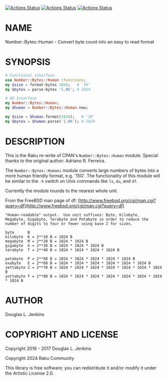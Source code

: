 [![Actions Status](https://github.com/raku-community-modules/Number-Bytes-Human/actions/workflows/linux.yml/badge.svg)](https://github.com/raku-community-modules/Number-Bytes-Human/actions) [![Actions Status](https://github.com/raku-community-modules/Number-Bytes-Human/actions/workflows/macos.yml/badge.svg)](https://github.com/raku-community-modules/Number-Bytes-Human/actions) [![Actions Status](https://github.com/raku-community-modules/Number-Bytes-Human/actions/workflows/windows.yml/badge.svg)](https://github.com/raku-community-modules/Number-Bytes-Human/actions)

NAME
====

Number::Bytes::Human - Convert byte count into an easy to read format

SYNOPSIS
========

```raku
# Functional interface
use Number::Bytes::Human :functions;
my $size = format-bytes 1024;   # '1K'
my $bytes = parse-bytes '1.0K'; # 1024

# OO Interface
my Number::Bytes::Human;
my $human = Number::Bytes::Human.new;

my $size = $human.format(1024);   # '1K'
my $bytes = $human.parse('1.0K'); # 1024
```

DESCRIPTION
===========

This is the Raku re-write of CPAN's `Number::Bytes::Human` module. Special thanks to the original author: Adriano R. Ferreira.

The `Number::Bytes::Humani` module converts large numbers of bytes into a more human friendly format, e.g. '15G'. The functionality of this module will be similar to the `-h` switch on Unix commands like `ls`, `du`, and `df`.

Currently the module rounds to the nearest whole unit.

From the FreeBSD man page of df: [http://www.freebsd.org/cgi/man.cgi?query=df](http://www.freebsd.org/cgi/man.cgi?query=df)

    "Human-readable" output.  Use unit suffixes: Byte, Kilobyte,
    Megabyte, Gigabyte, Terabyte and Petabyte in order to reduce the
    number of digits to four or fewer using base 2 for sizes.

    byte      B
    kilobyte  K = 2**10 B = 1024 B
    megabyte  M = 2**20 B = 1024 * 1024 B
    gigabyte  G = 2**30 B = 1024 * 1024 * 1024 B
    terabyte  T = 2**40 B = 1024 * 1024 * 1024 * 1024 B

    petabyte  P = 2**50 B = 1024 * 1024 * 1024 * 1024 * 1024 B
    exabyte   E = 2**60 B = 1024 * 1024 * 1024 * 1024 * 1024 * 1024 B
    zettabyte Z = 2**70 B = 1024 * 1024 * 1024 * 1024 * 1024 * 1024 * 1024 B
    yottabyte Y = 2**80 B = 1024 * 1024 * 1024 * 1024 * 1024 * 1024 * 1024 * 1024 B

AUTHOR
======

Douglas L. Jenkins

COPYRIGHT AND LICENSE
=====================

Copyright 2016 - 2017 Douglas L. Jenkins

Copyright 2024 Raku Community

This library is free software; you can redistribute it and/or modify it under the Artistic License 2.0.

